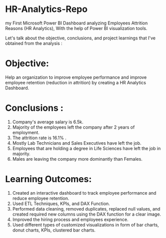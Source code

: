 # HR-Analytics-Repo
my First Microsoft Power BI Dashboard analyzing Employees Attrition Reasons (HR Analytics), With the help of Power BI visualization tools.

Let's talk about the objective, conclusions, and project learnings that I've obtained from the analysis :

# Objective:
Help an organization to improve employee performance and improve employee retention (reduction in attrition) by creating a HR Analytics Dashboard.

# Conclusions  :
1. Company's average salary is 6.5k.
2. Majority of the employees left the company after 2 years of employment.
3. The attrition rate is 16.1% .
4. Mostly Lab Technicians and Sales Executives have left the job.
5. Employees that are holding a degree in Life Sciences have left the job in majority.
6. Males are leaving the company more dominantly than Females.

# Learning Outcomes:
1. Created an interactive dashboard to track employee performance and reduce employee retention.
2. Used ETL Techniques, KPIs, and DAX Function.
3. Performed data cleaning, removed duplicates, replaced null values, and created required new columns using the DAX function for a clear image.
4. Improved the hiring process and employees experience.
5. Used different types of customized visualizations in form of bar charts, donut charts, KPIs, clustered bar charts.
